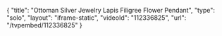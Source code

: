 {
    "title": "Ottoman Silver Jewelry Lapis Filigree Flower Pendant",
    "type": "solo",
    "layout": "iframe-static",
    "videoId": "112336825",
    "url": "\/tvpembed\/112336825"
}
